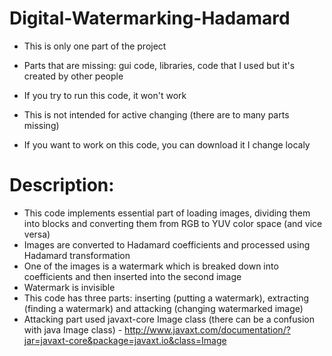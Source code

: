 # Digital-Watermarking-Hadamard

- This is only one part of the project 
- Parts that are missing: gui code, libraries, code that I used but it's created by other people
- If you try to run this code, it won't work

- This is not intended for active changing (there are to many parts missing)
- If you want to work on this code, you can download it I change localy

# Description:
- This code implements essential part of loading images, dividing them into blocks and converting them from RGB to YUV color space (and vice versa)
- Images are converted to Hadamard coefficients and processed using Hadamard transformation
- One of the images is a watermark which is breaked down into coefficients and then inserted into the second image
- Watermark is invisible
- This code has three parts: inserting (putting a watermark), extracting (finding a watermark) and attacking (changing watermarked image)
- Attacking part used javaxt-core Image class (there can be a confusion with java Image class) - http://www.javaxt.com/documentation/?jar=javaxt-core&package=javaxt.io&class=Image
